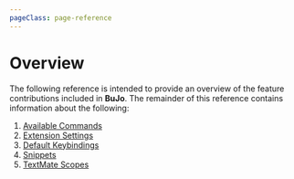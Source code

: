 ```yaml
---
pageClass: page-reference
---
```


# Overview

The following reference is intended to provide an overview of the feature
contributions included in **BuJo**. The remainder of this reference contains
information about the following:

1. [Available Commands](/reference/commands.md)
2. [Extension Settings](/reference/settings.md)
3. [Default Keybindings](/reference/keybindings.md)
4. [Snippets](/reference/snippets.md)
5. [TextMate Scopes](/reference/scopes.md)

